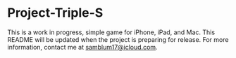 # Project-Triple-S 
This is a work in progress, simple game for iPhone, iPad, and Mac. This README will be updated when the project is preparing for release. 
For more information, contact me at samblum17@icloud.com.
